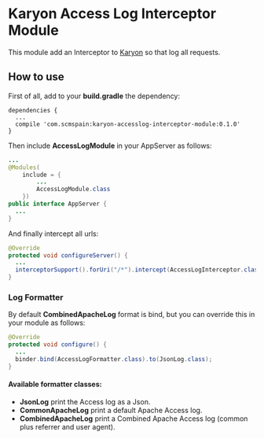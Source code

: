 # Karyon Access Log Interceptor Module

This module add an Interceptor to [Karyon](https://github.com/Netflix/karyon) so that log all requests.
 
## How to use

First of all, add to your **build.gradle** the dependency:
```
dependencies {
  ...
  compile 'com.scmspain:karyon-accesslog-interceptor-module:0.1.0'
}
```

Then include **AccessLogModule** in your AppServer as follows:

```java
...
@Modules(
    include = {
        ...
        AccessLogModule.class
    })
public interface AppServer {
  ...
}
```

And finally intercept all urls:

```java
@Override
protected void configureServer() {
  ...
  interceptorSupport().forUri("/*").intercept(AccessLogInterceptor.class);
}
```

### Log Formatter
By default **CombinedApacheLog** format is bind, but you can override this in your module as follows:

```java
@Override
protected void configure() {
  ...
  binder.bind(AccessLogFormatter.class).to(JsonLog.class);
}
```

#### Available formatter classes:
* **JsonLog** print the Access log as a Json.
* **CommonApacheLog** print a default Apache Access log.
* **CombinedApacheLog** print a Combined Apache Access log (common plus referrer and user agent).